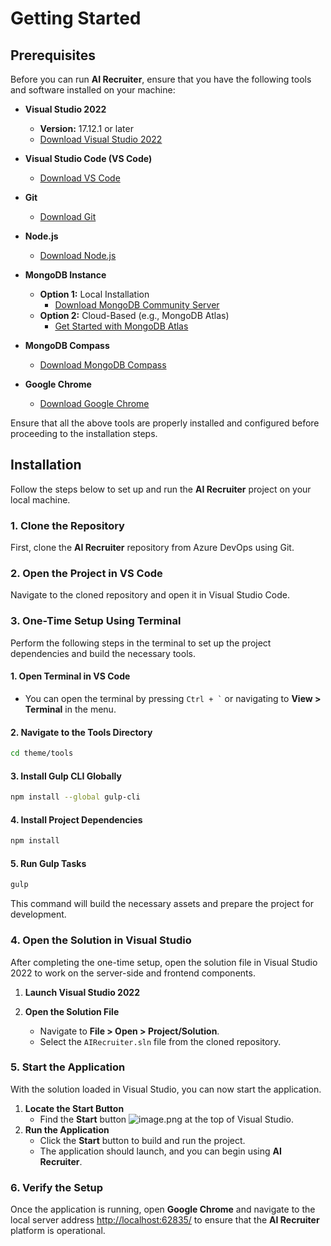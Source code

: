 # Getting Started

## Prerequisites

Before you can run **AI Recruiter**, ensure that you have the following tools and software installed on your machine:

- **Visual Studio 2022**
  - **Version:** 17.12.1 or later
  - [Download Visual Studio 2022](https://visualstudio.microsoft.com/downloads/)
  
- **Visual Studio Code (VS Code)**
  - [Download VS Code](https://code.visualstudio.com/)
  
- **Git**
  - [Download Git](https://git-scm.com/downloads)
  
- **Node.js**
  - [Download Node.js](https://nodejs.org/)
  
- **MongoDB Instance**
  - **Option 1:** Local Installation
    - [Download MongoDB Community Server](https://www.mongodb.com/try/download/community)
  - **Option 2:** Cloud-Based (e.g., MongoDB Atlas)
    - [Get Started with MongoDB Atlas](https://www.mongodb.com/cloud/atlas)
  
- **MongoDB Compass**
  - [Download MongoDB Compass](https://www.mongodb.com/products/compass)
  
- **Google Chrome**
  - [Download Google Chrome](https://www.google.com/chrome/)

Ensure that all the above tools are properly installed and configured before proceeding to the installation steps.

## Installation

Follow the steps below to set up and run the **AI Recruiter** project on your local machine.

### 1. Clone the Repository

First, clone the **AI Recruiter** repository from Azure DevOps using Git.

### 2. Open the Project in VS Code

Navigate to the cloned repository and open it in Visual Studio Code.

### 3. One-Time Setup Using Terminal

Perform the following steps in the terminal to set up the project dependencies and build the necessary tools.

#### 1. Open Terminal in VS Code
-  You can open the terminal by pressing `` Ctrl + ` `` or navigating to **View > Terminal** in the menu.

#### 2. Navigate to the Tools Directory
```bash
cd theme/tools
```

#### 3. Install Gulp CLI Globally
```bash
npm install --global gulp-cli
```

#### 4. Install Project Dependencies
```bash
npm install
```

#### 5. Run Gulp Tasks
```bash
gulp
```

This command will build the necessary assets and prepare the project for development.

### 4. Open the Solution in Visual Studio

After completing the one-time setup, open the solution file in Visual Studio 2022 to work on the server-side and frontend components.
1.  **Launch Visual Studio 2022**
    
2.  **Open the Solution File**
    *   Navigate to **File > Open > Project/Solution**.
    *   Select the `AIRecruiter.sln` file from the cloned repository.

### 5. Start the Application

With the solution loaded in Visual Studio, you can now start the application.
1.  **Locate the Start Button**
    *   Find the **Start** button ![image.png](/.attachments/image-ae159832-e106-4fc3-b2b3-2efa6485ff34.png) at the top of Visual Studio.
2.  **Run the Application**
    *   Click the **Start** button to build and run the project.
    *   The application should launch, and you can begin using **AI Recruiter**.

### 6. Verify the Setup

Once the application is running, open **Google Chrome** and navigate to the local server address [http://localhost:62835/](http://localhost:62835/) to ensure that the **AI Recruiter** platform is operational.